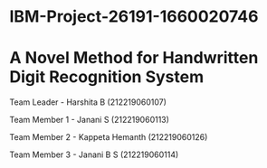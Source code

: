 # IBM-Project-26191-1660020746
# A Novel Method for Handwritten Digit Recognition System

Team Leader - Harshita B (212219060107)

Team Member 1 - Janani S (212219060113)

Team Member 2 - Kappeta Hemanth (212219060126)

Team Member 3 - Janani B S (212219060114)
